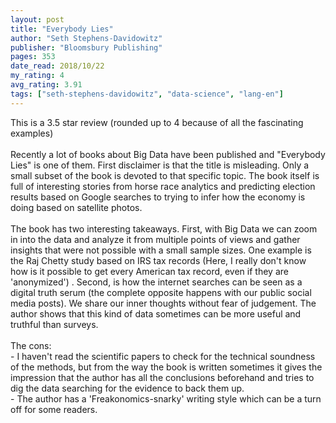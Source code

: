 ```yaml
---
layout: post
title: "Everybody Lies"
author: "Seth Stephens-Davidowitz"
publisher: "Bloomsbury Publishing"
pages: 353
date_read: 2018/10/22
my_rating: 4
avg_rating: 3.91
tags: ["seth-stephens-davidowitz", "data-science", "lang-en"]
---
```


This is a 3.5 star review (rounded up to 4 because of all the fascinating examples)<br/><br/>Recently a lot of books about Big Data have been published and "Everybody Lies" is one of them. First disclaimer is that the title is misleading. Only a small subset of the book is devoted to that specific topic. The book itself is full of interesting stories from horse race analytics and predicting election results based on Google searches to trying to infer how the economy is doing based on satellite photos. <br/><br/>The book has two interesting takeaways. First, with Big Data we can zoom in into the data and analyze it from multiple points of views and gather insights that were not possible with a small sample sizes. One example is the Raj Chetty study based on IRS tax records (Here, I really don't know how is it possible to get every American tax record, even if they are 'anonymized') . Second, is how the internet searches can be seen as a digital truth serum (the complete opposite happens with our public social media posts). We share our inner thoughts without fear of judgement. The author shows that this kind of data sometimes can be more useful and truthful than surveys. <br/><br/>The cons: <br/>- I haven't read the scientific papers to check for the technical soundness of the methods, but from the way the book is written sometimes it gives the impression that the author has all the conclusions beforehand and tries to dig the data searching for the evidence to back them up. <br/>- The author has a 'Freakonomics-snarky' writing style which can be a turn off for some readers.

